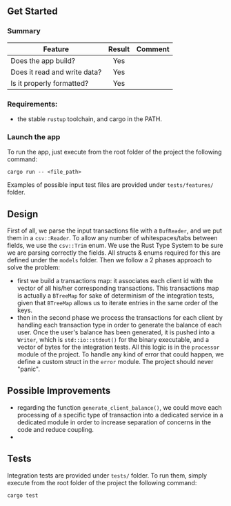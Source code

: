 ## Get Started

### Summary

|Feature       | Result      | Comment      |
|---           |:-:          |:-:           |
| Does the app build?             |    Yes         |              |
| Does it read and write data?             |   Yes          |              |
| Is it properly formatted?             |     Yes        |              |

### Requirements:
- the stable `rustup` toolchain, and cargo in the PATH.

### Launch the app
To run the app, just execute from the root folder of the project the following command:
```shell
cargo run -- <file_path>
```
Examples of possible input test files are provided under `tests/features/` folder.

## Design
First of all, we parse the input transactions file with a `BufReader`, and we put them in a `csv::Reader`. To allow any number of whitespaces/tabs between fields, we use the `csv::Trim` enum. We use the Rust Type System to be sure we are parsing correctly the fields. All structs & enums required for this are defined under the `models` folder.
Then we follow a 2 phases approach to solve the problem:
- first we build a transactions map: it associates each client id with the vector of all his/her corresponding transactions. This transactions map is actually a `BTreeMap` for sake of determinism of the integration tests, given that `BTreeMap` allows us to iterate entries in the same order of the keys. 
- then in the second phase we process the transactions for each client by handling each transaction type in order to generate the balance of each user. Once the user's balance has been generated, it is pushed into a `Writer`, which is `std::io::stdout()` for the binary executable, and a vector of bytes for the integration tests. 
All this logic is in the `processor` module of the project.
To handle any kind of error that could happen, we define a custom struct in the `error` module. The project should never "panic".

## Possible Improvements
- regarding the function `generate_client_balance()`, we could move each processing of a specific type of transaction into a dedicated service in a dedicated module in order to increase separation of concerns in the code and reduce coupling.
- 
## Tests

Integration tests are provided under `tests/` folder. To run them, simply execute from the root folder of the project the following command:

```shell
cargo test
```